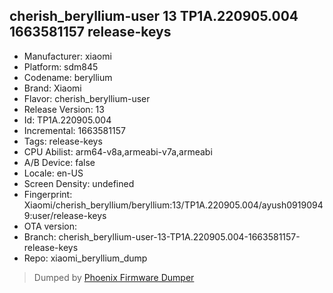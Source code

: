## cherish_beryllium-user 13 TP1A.220905.004 1663581157 release-keys
- Manufacturer: xiaomi
- Platform: sdm845
- Codename: beryllium
- Brand: Xiaomi
- Flavor: cherish_beryllium-user
- Release Version: 13
- Id: TP1A.220905.004
- Incremental: 1663581157
- Tags: release-keys
- CPU Abilist: arm64-v8a,armeabi-v7a,armeabi
- A/B Device: false
- Locale: en-US
- Screen Density: undefined
- Fingerprint: Xiaomi/cherish_beryllium/beryllium:13/TP1A.220905.004/ayush09190949:user/release-keys
- OTA version: 
- Branch: cherish_beryllium-user-13-TP1A.220905.004-1663581157-release-keys
- Repo: xiaomi_beryllium_dump


>Dumped by [Phoenix Firmware Dumper](https://github.com/DroidDumps/phoenix_firmware_dumper)
